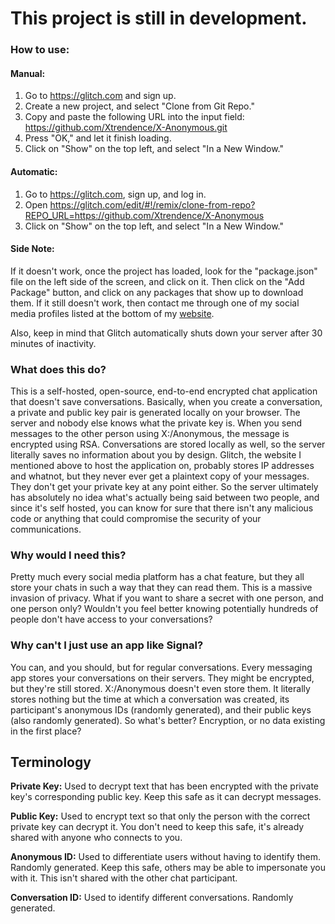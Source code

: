 # This project is still in development.

### How to use:

#### Manual:

1. Go to https://glitch.com and sign up.
2. Create a new project, and select "Clone from Git Repo."
3. Copy and paste the following URL into the input field: https://github.com/Xtrendence/X-Anonymous.git
4. Press "OK," and let it finish loading.
5. Click on "Show" on the top left, and select "In a New Window."

#### Automatic:

1. Go to https://glitch.com, sign up, and log in.
2. Open https://glitch.com/edit/#!/remix/clone-from-repo?REPO_URL=https://github.com/Xtrendence/X-Anonymous
3. Click on "Show" on the top left, and select "In a New Window."

#### Side Note:

If it doesn't work, once the project has loaded, look for the "package.json" file on the left side of the screen, and click on it. Then click on the "Add Package" button, and click on any packages that show up to download them. If it still doesn't work, then contact me through one of my social media profiles listed at the bottom of my [website](https://www.xtrendence.com).

Also, keep in mind that Glitch automatically shuts down your server after 30 minutes of inactivity. 

### What does this do?

This is a self-hosted, open-source, end-to-end encrypted chat application that doesn't save conversations. Basically, when you create a conversation, a private and public key pair is generated locally on your browser. The server and nobody else knows what the private key is. When you send messages to the other person using X:/Anonymous, the message is encrypted using RSA. Conversations are stored locally as well, so the server literally saves no information about you by design. Glitch, the website I mentioned above to host the application on, probably stores IP addresses and whatnot, but they never ever get a plaintext copy of your messages. They don't get your private key at any point either. So the server ultimately has absolutely no idea what's actually being said between two people, and since it's self hosted, you can know for sure that there isn't any malicious code or anything that could compromise the security of your communications.

### Why would I need this?

Pretty much every social media platform has a chat feature, but they all store your chats in such a way that they can read them. This is a massive invasion of privacy. What if you want to share a secret with one person, and one person only? Wouldn't you feel better knowing potentially hundreds of people don't have access to your conversations?

### Why can't I just use an app like Signal?

You can, and you should, but for regular conversations. Every messaging app stores your conversations on their servers. They might be encrypted, but they're still stored. X:/Anonymous doesn't even store them. It literally stores nothing but the time at which a conversation was created, its participant's anonymous IDs (randomly generated), and their public keys (also randomly generated). So what's better? Encryption, or no data existing in the first place?

## Terminology

**Private Key:** Used to decrypt text that has been encrypted with the private key's corresponding public key. Keep this safe as it can decrypt messages.

**Public Key:** Used to encrypt text so that only the person with the correct private key can decrypt it. You don't need to keep this safe, it's already shared with anyone who connects to you.

**Anonymous ID:** Used to differentiate users without having to identify them. Randomly generated. Keep this safe, others may be able to impersonate you with it. This isn't shared with the other chat participant.

**Conversation ID:** Used to identify different conversations. Randomly generated.
